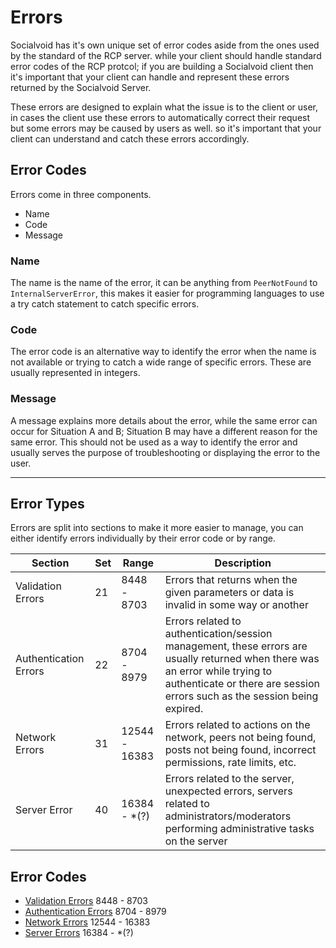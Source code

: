 # Errors

Socialvoid has it's own unique set of error codes aside from the ones
used by the standard of the RCP server. while your client should handle
standard error codes of the RCP protcol; if you are building a Socialvoid
client then it's important that your client can handle and represent these
errors returned by the Socialvoid Server.

These errors are designed to explain what the issue is to the client or
user, in cases the client use these errors to automatically correct their
request but some errors may be caused by users as well. so it's important
that your client can understand and catch these errors accordingly.


## Error Codes

Errors come in three components.

 - Name
 - Code
 - Message

### Name
The name is the name of the error, it can be anything from `PeerNotFound`
to `InternalServerError`, this makes it easier for programming languages
to use a try catch statement to catch specific errors.

### Code
The error code is an alternative way to identify the error when the
name is not available or trying to catch a wide range of specific errors.
These are usually represented in integers.

### Message
A message explains more details about the error, while the same error
can occur for Situation A and B; Situation B may have a different reason
for the same error. This should not be used as a way to identify the error
and usually serves the purpose of troubleshooting or displaying the error
to the user.

--------------------------------------------------------------------------

## Error Types

Errors are split into sections to make it more easier to manage, you can
either identify errors individually by their error code or by range.

| Section               | Set | Range         | Description                                                                                                                                                                                                |
|-----------------------|-----|---------------|------------------------------------------------------------------------------------------------------------------------------------------------------------------------------------------------------------|
| Validation Errors     | 21  | 8448 - 8703   | Errors that returns when the given parameters or data is invalid in some way or another                                                                                                                    |
| Authentication Errors | 22  | 8704 - 8979   | Errors related to authentication/session management, these errors are usually returned when there was an error while trying to authenticate or there are session errors such as the session being expired. |
| Network Errors        | 31  | 12544 - 16383 | Errors related to actions on the network, peers not being found, posts not being found, incorrect permissions, rate limits, etc.                                                                           |
| Server Error          | 40  | 16384 - *(?)  | Errors related to the server, unexpected errors, servers related to administrators/moderators performing administrative tasks on the server                                                                |

## Error Codes

 - [Validation Errors](ValidationErrors.md) 8448 - 8703
 - [Authentication Errors](AuthenticationErrors.md) 8704 - 8979
 - [Network Errors](NetworkErrors.md) 12544 - 16383
 - [Server Errors](ServerErrors.md) 16384 - *(?)